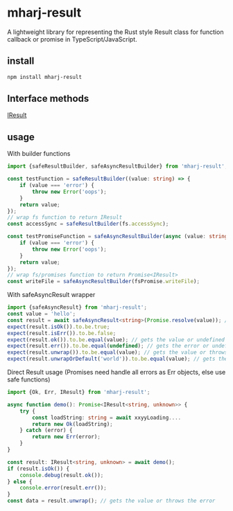 # mharj-result

A lightweight library for representing the Rust style Result class for function callback or promise in TypeScript/JavaScript.

## install

```bash
npm install mharj-result
```

## Interface methods
[IResult](IResult.md)

## usage

With builder functions

```typescript
import {safeResultBuilder, safeAsyncResultBuilder} from 'mharj-result';

const testFunction = safeResultBuilder((value: string) => {
	if (value === 'error') {
		throw new Error('oops');
	}
	return value;
});
// wrap fs function to return IResult
const accessSync = safeResultBuilder(fs.accessSync);

const testPromiseFunction = safeAsyncResultBuilder(async (value: string) => {
	if (value === 'error') {
		throw new Error('oops');
	}
	return value;
});
// wrap fs/promises function to return Promise<IResult>
const writeFile = safeAsyncResultBuilder(fsPromise.writeFile);
```

With safeAsyncResult wrapper

```typescript
import {safeAsyncResult} from 'mharj-result';
const value = 'hello';
const result = await safeAsyncResult<string>(Promise.resolve(value)); // or () => Promise.resolve(value))
expect(result.isOk()).to.be.true;
expect(result.isErr()).to.be.false;
expect(result.ok()).to.be.equal(value); // gets the value or undefined if error
expect(result.err()).to.be.equal(undefined); // gets the error or undefined if value is ok
expect(result.unwrap()).to.be.equal(value); // gets the value or throws the error
expect(result.unwrapOrDefault('world')).to.be.equal(value); // gets the value or default value if error
```

Direct Result usage (Promises need handle all errors as Err objects, else use safe functions)

```typescript
import {Ok, Err, IResult} from 'mharj-result';

async function demo(): Promise<IResult<string, unknown>> {
	try {
		const loadString: string = await xxyyLoading....
		return new Ok(loadString);
	} catch (error) {
		return new Err(error);
	}
}

const result: IResult<string, unknown> = await demo();
if (result.isOk()) {
	console.debug(result.ok());
} else {
	console.error(result.err());
}
const data = result.unwrap(); // gets the value or throws the error
```
